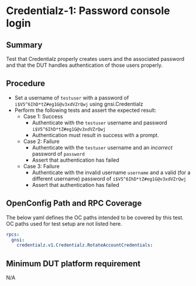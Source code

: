 # Credentialz-1: Password console login

## Summary

Test that Credentialz properly creates users and the associated password and that the DUT handles
authentication of those users properly.


## Procedure

* Set a username of `testuser` with a password of `i$V5^6IhD*tZ#eg1G@v3xdVZrQwj` using gnsi.Credentialz
* Perform the following tests and assert the expected result:
  * Case 1: Success
    * Authenticate with the `testuser` username and password `i$V5^6IhD*tZ#eg1G@v3xdVZrQwj`
    * Authentication must result in success with a prompt.
  * Case 2: Failure
    * Authenticate with the `testuser` username and an *incorrect* password of `password`
    * Assert that authentication has failed
  * Case 3: Failure
    * Authenticate with the invalid  username `username` and a valid (for a different username) 
      password of `i$V5^6IhD*tZ#eg1G@v3xdVZrQwj`
    * Assert that authentication has failed


## OpenConfig Path and RPC Coverage

The below yaml defines the OC paths intended to be covered by this test. OC paths used for test setup are not listed here.

```yaml
rpcs:
  gnsi:
    credentialz.v1.Credentialz.RotateAccountCredentials:
```


## Minimum DUT platform requirement

N/A
